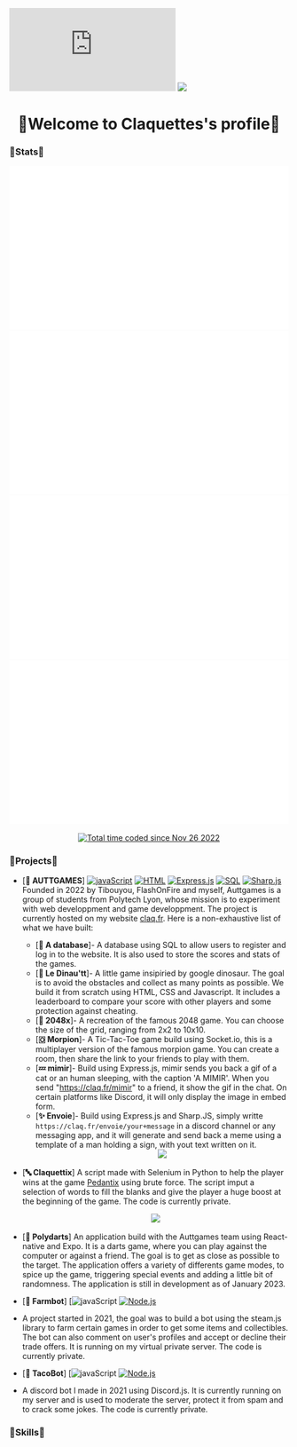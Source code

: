 ![French Version](https://github.com/Claquettes/Claquettes/blob/main/README-fr.md)
![](https://user-images.githubusercontent.com/114826837/204274294-4347eb2f-cb25-429c-9e90-8289991cc5bf.png)
<h1 align="center">🌸Welcome to Claquettes's profile🌸</h1>

### 🌺Stats🌺
<div align="center">

<a href="https://github.com/Claquettes/Stats#gh-dark-mode-only">
<img src="https://github.com/Claquettes/Stats/blob/master/generated/overview.svg#gh-dark-mode-only" />
<img src="https://github.com/Claquettes/Stats/blob/master/generated/languages.svg#gh-dark-mode-only" />
</a>
<a href="https://github.com/Claquettes/Stats#gh-light-mode-only">
<img src="https://github.com/Claquettes/Stats/blob/master/generated/overview.svg#gh-dark-mode-only#gh-light-mode-only" />
<img src="https://github.com/Claquettes/Stats/blob/master/generated/languages.svg#gh-dark-mode-only#gh-light-mode-only" />
</a>

</div>
<p align="center">
    <a href="https://wakatime.com/@85363e99-4bd6-4f5d-928a-967ecbb24610"><img src="https://wakatime.com/badge/user/85363e99-4bd6-4f5d-928a-967ecbb24610.svg" alt="Total time coded since Nov 26 2022" /></a>
</p>

### 🌺Projects🌺
  
- [**🌮 AUTTGAMES**]   [![javaScript][javascript]][javascript-url]  [![HTML][HTML5]][HTML-url]   [![Express.js][express]][express-url]    [![SQL][SQL]][SQL-url]   [![Sharp.js][Sharp.js]][Sharp-url]   
  Founded in 2022 by Tibouyou, FlashOnFire and myself, Auttgames is a group of students from Polytech Lyon, whose mission is to experiment with web developpment and game developpment. The project is currently hosted on my website [claq.fr](https://claq.fr). Here is a non-exhaustive list of what we have built: 
  - [**💽 A database**]- A database using SQL to allow users to register and log in to the website. It is also used to store the scores and stats of the games.
  - [**🦖 Le Dinau'tt**]- A little game insipiried by google dinosaur. The goal is to avoid the obstacles and collect as many points as possible. We build it from scratch using HTML, CSS and Javascript. It includes a leaderboard to compare your score with other players and some protection against cheating.
  - [**🧮 2048x**]- A recreation of the famous 2048 game. You can choose the size of the grid, ranging from 2x2 to 10x10.
  - [**🇴 Morpion**]- A Tic-Tac-Toe game build using Socket.io, this is a multiplayer version of the famous morpion game. You can create a room, then share the link to your friends to play with them.
  - [**💤 mimir**]- Build using Express.js, mimir sends you back a gif of a cat or an human sleeping, with the caption 'A MIMIR'. When you send "https://claq.fr/mimir" to a friend, it show the gif in the chat. On certain platforms like Discord, it will only display the image in embed form.
  - [**✨ Envoie**]- Build using Express.js and Sharp.JS, simply writte `https://claq.fr/envoie/your+message` in a discord channel or any messaging app, and it will generate and send back a meme using a template of a man holding a sign, with yout text written on it.  <div align="center"> ![](https://media.giphy.com/media/tEN32Ko5PGfdkYhtif/giphy.gif)</div>

- [**🔤 Claquettix**] A script made with Selenium in Python to help the player wins at the game [Pedantix](https://cemantix.certitudes.org/pedantix) using brute force. The script imput a selection of words to fill the blanks and give the player a huge boost at the beginning of the game. The code is currently private.    <div align="center"> ![](https://media.giphy.com/media/8mjdhnujKhJRdK5BwM/giphy.gif)</div>

- [**🎯 Polydarts**] An application build with the Auttgames team using React-native and Expo. It is a darts game, where you can play against the computer or against a friend. The goal is to get as close as possible to the target. The application offers a variety of differents game modes, to spice up the game, triggering special events and adding a little bit of randomness. The application is still in development as of January 2023. 

- [**🤖 Farmbot**] [![javaScript][javascript]   [![Node.js][Node.js]][Node-url]
- A project started in 2021, the goal was to build a bot using the steam.js library to farm certain games in order to get some items and collectibles. The bot can also comment on user's profiles and accept or decline their trade offers. It is running on my virtual private server. The code is currently private.

- [**💬 TacoBot**] [![javaScript][javascript]   [![Node.js][Node.js]][Node-url]
- A discord bot I made in 2021 using Discord.js. It is currently running on my server and is used to moderate the server, protect it from spam and to crack some jokes. The code is currently private.

### 🌺Skills🌺
<!-- Les badges >

* [![javaScript][javascript]][javascript-url]
* [![Express.js][express]][express-url]
* [![Node.js][Node.js]][Node-url]
* [![HTML][HTML5]][HTML-url]
* [![CSS][CSS3]][CSS-url]
* [![Sharp.js][Sharp.js]][Sharp-url]
* [![Socket.io][Socket.io]][Socket-url]
* [![Selenium][Selenium]][Selenium-url]
* [![Python][Python]][Python-url]
* [![C++][C++]][C++-url]
* [![SQL][SQL]][SQL-url]
* [![Socket.io][Socket.io]][Socket-url]
* [![react-native][react-native]][react-native-url]
* [![discord.js][discord.js]][discord.js-url]
* [![steam.js][steam.js]]
  
<!-- Les liens --> 
[javascript]: https://img.shields.io/badge/JavaScript-F7DF1E?style=for-the-badge&logo=javascript&logoColor=black
[javascript-url]: https://developer.mozilla.org/fr/docs/Web/JavaScript

[express]: https://img.shields.io/badge/Express.js-404D59?style=for-the-badge
[express-url]: https://expressjs.com/fr/

[Node.js]: https://img.shields.io/badge/Node.js-43853D?style=for-the-badge&logo=node.js&logoColor=white
[Node-url]: https://nodejs.org/en/

[HTML5]: https://img.shields.io/badge/HTML5-E34F26?style=for-the-badge&logo=html5&logoColor=white
[HTML-url]: https://developer.mozilla.org/fr/docs/Web/HTML

[CSS3]: https://img.shields.io/badge/CSS3-1572B6?style=for-the-badge&logo=css3&logoColor=white
[CSS-url]: https://developer.mozilla.org/fr/docs/Web/CSS

[Sharp.js]: https://img.shields.io/badge/Sharp.js-000000?style=for-the-badge&logo=sharp.js&logoColor=white
[Sharp-url]: https://sharpjs.com/

[Socket.io]: https://img.shields.io/badge/Socket.io-010101?style=for-the-badge&logo=socket.io&logoColor=white
[Socket-url]: https://socket.io/

[Selenium]: https://img.shields.io/badge/Selenium-43B02A?style=for-the-badge&logo=selenium&logoColor=white
[Selenium-url]: https://www.selenium.dev/

[Python]: https://img.shields.io/badge/Python-14354C?style=for-the-badge&logo=python&logoColor=white
[Python-url]: https://www.python.org/

[SQL]: https://img.shields.io/badge/SQL-025E8C?style=for-the-badge&logo=sql&logoColor=white
[SQL-url]: https://www.w3schools.com/sql/

[react-native]: https://img.shields.io/badge/React_Native-20232A?style=for-the-badge&logo=react&logoColor=61DAFB
[react-native-url]: https://reactnative.dev/

[discord.js]: https://img.shields.io/badge/Discord.js-7289DA?style=for-the-badge&logo=discord&logoColor=white
[discord.js-url]: https://discord.js.org/#/

[steam.js]: https://img.shields.io/badge/Steam.js-000000?style=for-the-badge&logo=steam&logoColor=white

